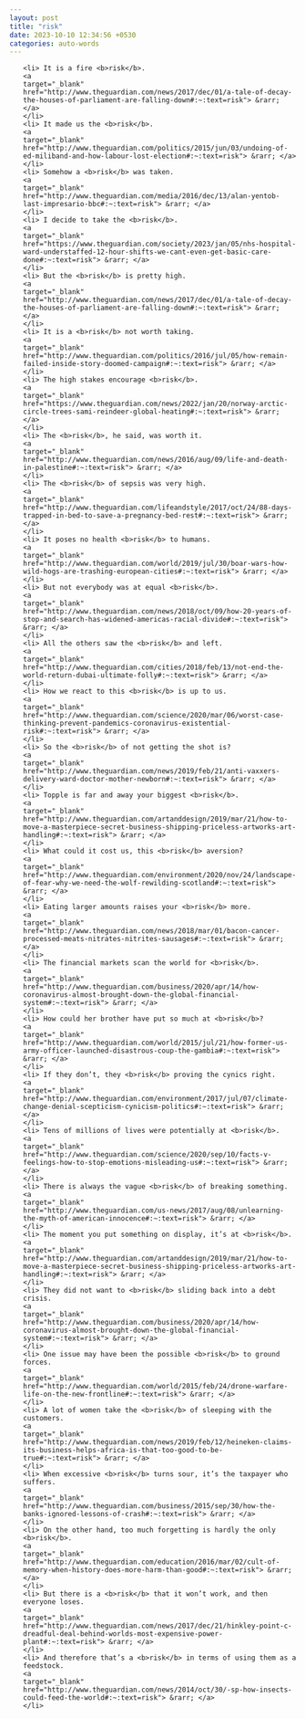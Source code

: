 ```yaml
---
layout: post
title: "risk"
date: 2023-10-10 12:34:56 +0530
categories: auto-words
---
```

<ol>

    <li> It is a fire <b>risk</b>.
    <a 
    target="_blank" 
    href="http://www.theguardian.com/news/2017/dec/01/a-tale-of-decay-the-houses-of-parliament-are-falling-down#:~:text=risk"> &rarr; </a>
    </li>
    <li> It made us the <b>risk</b>.
    <a 
    target="_blank" 
    href="http://www.theguardian.com/politics/2015/jun/03/undoing-of-ed-miliband-and-how-labour-lost-election#:~:text=risk"> &rarr; </a>
    </li>
    <li> Somehow a <b>risk</b> was taken.
    <a 
    target="_blank" 
    href="http://www.theguardian.com/media/2016/dec/13/alan-yentob-last-impresario-bbc#:~:text=risk"> &rarr; </a>
    </li>
    <li> I decide to take the <b>risk</b>.
    <a 
    target="_blank" 
    href="https://www.theguardian.com/society/2023/jan/05/nhs-hospital-ward-understaffed-12-hour-shifts-we-cant-even-get-basic-care-done#:~:text=risk"> &rarr; </a>
    </li>
    <li> But the <b>risk</b> is pretty high.
    <a 
    target="_blank" 
    href="http://www.theguardian.com/news/2017/dec/01/a-tale-of-decay-the-houses-of-parliament-are-falling-down#:~:text=risk"> &rarr; </a>
    </li>
    <li> It is a <b>risk</b> not worth taking.
    <a 
    target="_blank" 
    href="http://www.theguardian.com/politics/2016/jul/05/how-remain-failed-inside-story-doomed-campaign#:~:text=risk"> &rarr; </a>
    </li>
    <li> The high stakes encourage <b>risk</b>.
    <a 
    target="_blank" 
    href="https://www.theguardian.com/news/2022/jan/20/norway-arctic-circle-trees-sami-reindeer-global-heating#:~:text=risk"> &rarr; </a>
    </li>
    <li> The <b>risk</b>, he said, was worth it.
    <a 
    target="_blank" 
    href="http://www.theguardian.com/news/2016/aug/09/life-and-death-in-palestine#:~:text=risk"> &rarr; </a>
    </li>
    <li> The <b>risk</b> of sepsis was very high.
    <a 
    target="_blank" 
    href="http://www.theguardian.com/lifeandstyle/2017/oct/24/88-days-trapped-in-bed-to-save-a-pregnancy-bed-rest#:~:text=risk"> &rarr; </a>
    </li>
    <li> It poses no health <b>risk</b> to humans.
    <a 
    target="_blank" 
    href="http://www.theguardian.com/world/2019/jul/30/boar-wars-how-wild-hogs-are-trashing-european-cities#:~:text=risk"> &rarr; </a>
    </li>
    <li> But not everybody was at equal <b>risk</b>.
    <a 
    target="_blank" 
    href="http://www.theguardian.com/news/2018/oct/09/how-20-years-of-stop-and-search-has-widened-americas-racial-divide#:~:text=risk"> &rarr; </a>
    </li>
    <li> All the others saw the <b>risk</b> and left.
    <a 
    target="_blank" 
    href="http://www.theguardian.com/cities/2018/feb/13/not-end-the-world-return-dubai-ultimate-folly#:~:text=risk"> &rarr; </a>
    </li>
    <li> How we react to this <b>risk</b> is up to us.
    <a 
    target="_blank" 
    href="http://www.theguardian.com/science/2020/mar/06/worst-case-thinking-prevent-pandemics-coronavirus-existential-risk#:~:text=risk"> &rarr; </a>
    </li>
    <li> So the <b>risk</b> of not getting the shot is?
    <a 
    target="_blank" 
    href="http://www.theguardian.com/news/2019/feb/21/anti-vaxxers-delivery-ward-doctor-mother-newborn#:~:text=risk"> &rarr; </a>
    </li>
    <li> Topple is far and away your biggest <b>risk</b>.
    <a 
    target="_blank" 
    href="http://www.theguardian.com/artanddesign/2019/mar/21/how-to-move-a-masterpiece-secret-business-shipping-priceless-artworks-art-handling#:~:text=risk"> &rarr; </a>
    </li>
    <li> What could it cost us, this <b>risk</b> aversion?
    <a 
    target="_blank" 
    href="http://www.theguardian.com/environment/2020/nov/24/landscape-of-fear-why-we-need-the-wolf-rewilding-scotland#:~:text=risk"> &rarr; </a>
    </li>
    <li> Eating larger amounts raises your <b>risk</b> more.
    <a 
    target="_blank" 
    href="http://www.theguardian.com/news/2018/mar/01/bacon-cancer-processed-meats-nitrates-nitrites-sausages#:~:text=risk"> &rarr; </a>
    </li>
    <li> The financial markets scan the world for <b>risk</b>.
    <a 
    target="_blank" 
    href="http://www.theguardian.com/business/2020/apr/14/how-coronavirus-almost-brought-down-the-global-financial-system#:~:text=risk"> &rarr; </a>
    </li>
    <li> How could her brother have put so much at <b>risk</b>?
    <a 
    target="_blank" 
    href="http://www.theguardian.com/world/2015/jul/21/how-former-us-army-officer-launched-disastrous-coup-the-gambia#:~:text=risk"> &rarr; </a>
    </li>
    <li> If they don’t, they <b>risk</b> proving the cynics right.
    <a 
    target="_blank" 
    href="http://www.theguardian.com/environment/2017/jul/07/climate-change-denial-scepticism-cynicism-politics#:~:text=risk"> &rarr; </a>
    </li>
    <li> Tens of millions of lives were potentially at <b>risk</b>.
    <a 
    target="_blank" 
    href="http://www.theguardian.com/science/2020/sep/10/facts-v-feelings-how-to-stop-emotions-misleading-us#:~:text=risk"> &rarr; </a>
    </li>
    <li> There is always the vague <b>risk</b> of breaking something.
    <a 
    target="_blank" 
    href="http://www.theguardian.com/us-news/2017/aug/08/unlearning-the-myth-of-american-innocence#:~:text=risk"> &rarr; </a>
    </li>
    <li> The moment you put something on display, it’s at <b>risk</b>.
    <a 
    target="_blank" 
    href="http://www.theguardian.com/artanddesign/2019/mar/21/how-to-move-a-masterpiece-secret-business-shipping-priceless-artworks-art-handling#:~:text=risk"> &rarr; </a>
    </li>
    <li> They did not want to <b>risk</b> sliding back into a debt crisis.
    <a 
    target="_blank" 
    href="http://www.theguardian.com/business/2020/apr/14/how-coronavirus-almost-brought-down-the-global-financial-system#:~:text=risk"> &rarr; </a>
    </li>
    <li> One issue may have been the possible <b>risk</b> to ground forces.
    <a 
    target="_blank" 
    href="http://www.theguardian.com/world/2015/feb/24/drone-warfare-life-on-the-new-frontline#:~:text=risk"> &rarr; </a>
    </li>
    <li> A lot of women take the <b>risk</b> of sleeping with the customers.
    <a 
    target="_blank" 
    href="http://www.theguardian.com/news/2019/feb/12/heineken-claims-its-business-helps-africa-is-that-too-good-to-be-true#:~:text=risk"> &rarr; </a>
    </li>
    <li> When excessive <b>risk</b> turns sour, it’s the taxpayer who suffers.
    <a 
    target="_blank" 
    href="http://www.theguardian.com/business/2015/sep/30/how-the-banks-ignored-lessons-of-crash#:~:text=risk"> &rarr; </a>
    </li>
    <li> On the other hand, too much forgetting is hardly the only <b>risk</b>.
    <a 
    target="_blank" 
    href="http://www.theguardian.com/education/2016/mar/02/cult-of-memory-when-history-does-more-harm-than-good#:~:text=risk"> &rarr; </a>
    </li>
    <li> But there is a <b>risk</b> that it won’t work, and then everyone loses.
    <a 
    target="_blank" 
    href="http://www.theguardian.com/news/2017/dec/21/hinkley-point-c-dreadful-deal-behind-worlds-most-expensive-power-plant#:~:text=risk"> &rarr; </a>
    </li>
    <li> And therefore that’s a <b>risk</b> in terms of using them as a feedstock.
    <a 
    target="_blank" 
    href="http://www.theguardian.com/news/2014/oct/30/-sp-how-insects-could-feed-the-world#:~:text=risk"> &rarr; </a>
    </li>